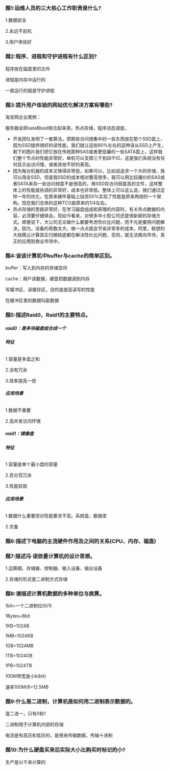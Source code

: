 ### 题1:运维人员的三大核心工作职责是什么?

1.数据安全

2.永远不宕机

3.用户体验好

### 题2:程序、进程和守护进程有什么区别?

程序放在磁盘里的文件

进程是内存中运行的

一直运行的就是守护进程

### 题3:提升用户体验的网站优化解决方案有哪些?

淘宝网企业案例：

服务器会把sata和ssd结合起来用，热点存储，程序动态调度。

- 开发团队发明了一套算法，把那些访问很集中的一些东西放在那个SSD盘上，因为SSD提供很好的读性能，我们就让这些80%左右的这种读从SSD上产生，剩下的图片我们把它放在传统那种SAS或者更低廉的一些SATA盘上，这样我们整个节点的性能非常好，单机可以支撑三千到四千IO，这是我们系统没有任何显示出访问慢，或者其他不好的表现。
- 因为每台机器的成本又降得非常低，如果可以，比如说追求一个大的存储，我可以用全SSD，但是我SSD的成本相对要高很多，我可以用比较廉价的SAS或者SATA来存一些访问频度不是很高的，用SSD存访问频度高的文件，这样整体上的性能就协调的非常好，成本也非常低。整体上可以这么说，我们通过这样一年的优化，在原来硬件基础上投资50%实现了性能是原来两倍的一个架构。现在我们总体的这种TCO是原来的1/4左右。
- 热点存储的思路非常好，在学习磁盘组成和原理的内容时，有关热点数据的内容，必须要仔细体会。现如今看来，对很多中小型公司还是很新颖的存储方式。顺便说下，大公司无论做什么都要考虑性价比问题，而不光是要把问题解决，因为，设备的奇数太大，做一点点就会节省非常多的成本。阿里，联想的大规模云计算其实归根结底都在解决性价比问题，否则，就无法推向市场，真正的应用到商业市场中。

### 题4:谈谈计算机中buffer与cache的简单区别。

buffer：写入到内存的存储空间

cache：用户读数据，硬盘把数据调到内存

写缓冲区、读缓存区，目的是提高读写的性能

在缓冲区里的数据叫脏数据

### 题5:描述Raid0、Raid1的主要特点。

##### raid0：是多块磁盘组合成一个

###### **特征**

1.容量是多盘之和

2.没有冗余

3.效率提高一倍

###### **应用场景**

1.数据不重要

2.高并发访问环境

##### raid1：镜像盘

###### **特征**

1.容量是单个最小盘的容量

2.百分百冗余

3.性能较弱

###### **应用场景**

1.数据什么重要但对性能要求不高。系统盘，数据库

2.灾备

### 题6:描述下电脑的主流硬件作用及之间的关系(CPU、内存、磁盘)

### 题7:描述冯·诺依曼计算机的设计思想。

1.运算期、存储器、控制器、输入设备、输出设备

2.存储的形式是二进制方式存储

### 题8:请描述计算机数据的多种单位与换算。

1bit=一个二进制位(0/1)

1Bytes=8bit

1KB=1024B

1MB=1024KB

1GB=1024MB

1TB=1024GB

1PB=1024TB

100M带宽是小b(bit)

速率100M/8=12.5MB

### 题9:什么是二进制，计算机是如何用二进制表示数据的。

逢二进一，只有0和1

二进制用于计算机内部的存储

电流是有高压和低压的，是用来传输数据，传输十进制

### 题10:为什么硬盘买来后实际大小比购买时标记的小?

生产是以千来计算的
